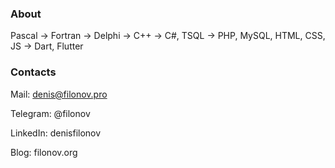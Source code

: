 ### About

Pascal → Fortran → Delphi → C++ → C#, TSQL → PHP, MySQL, HTML, CSS, JS → Dart, Flutter

### Contacts

Mail: denis@filonov.pro

Telegram: @filonov

LinkedIn: denisfilonov

Blog: filonov.org
